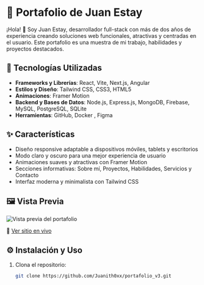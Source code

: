 # 💼 Portafolio de Juan Estay

¡Hola! 👋 Soy Juan Estay, desarrollador full-stack con más de dos años de experiencia creando soluciones web funcionales, atractivas y centradas en el usuario. Este portafolio es una muestra de mi trabajo, habilidades y proyectos destacados.

## 🚀 Tecnologías Utilizadas

- **Frameworks y Librerías**: React, Vite, Next.js, Angular
- **Estilos y Diseño**: Tailwind CSS, CSS3, HTML5
- **Animaciones**: Framer Motion
- **Backend y Bases de Datos**: Node.js, Express.js, MongoDB, Firebase, MySQL, PostgreSQL, SQLite
- **Herramientas**: GitHub, Docker , Figma

## ✨ Características

- Diseño responsive adaptable a dispositivos móviles, tablets y escritorios
- Modo claro y oscuro para una mejor experiencia de usuario
- Animaciones suaves y atractivas con Framer Motion
- Secciones informativas: Sobre mí, Proyectos, Habilidades, Servicios y Contacto
- Interfaz moderna y minimalista con Tailwind CSS

## 🖼️ Vista Previa

![Vista previa del portafolio](./public/preview.png)

🔗 [Ver sitio en vivo](https://juanestay.dev)

## ⚙️ Instalación y Uso

1. Clona el repositorio:

   ```bash
   git clone https://github.com/Juanith0xx/portafolio_v3.git
